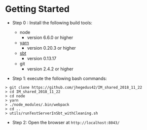 

# Getting Started

- Step 0 : Install the following build tools: 

  - node    
    - version 6.6.0 or higher 
  - [yarn](https://yarnpkg.com/en/)    
    - version 0.20.3 or higher 
  - [sbt](https://www.scala-sbt.org/)     
    - version 0.13.17 
  - git 
    - version 2.4.2 or higher

- Step 1: execute the following bash commands:

```
> git clone https://github.com/jhegedus42/IM_shared_2018_11_22
> cd IM_shared_2018_11_22
> cd node
> yarn
> ./node_modules/.bin/webpack
> cd ..
> utils/runTestServerInSbt_withCleaning.sh
```

- Step 2: Open the browser at `http://localhost:8043/`

